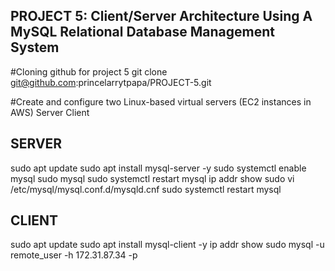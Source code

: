 ## PROJECT 5: Client/Server Architecture Using A MySQL Relational Database Management System

#Cloning github for project 5
git clone git@github.com:princelarrytpapa/PROJECT-5.git

#Create and configure two Linux-based virtual servers (EC2 instances in AWS)
Server
Client

## SERVER
 sudo apt update
 sudo apt install mysql-server -y
 sudo systemctl enable mysql
 sudo mysql
 sudo systemctl restart mysql
 ip addr show
 sudo vi /etc/mysql/mysql.conf.d/mysqld.cnf
 sudo systemctl restart mysql

## CLIENT
sudo apt update
sudo apt install mysql-client -y
ip addr show
sudo mysql -u remote_user -h 172.31.87.34 -p

  

